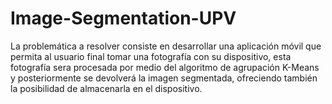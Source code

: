 # Image-Segmentation-UPV
La problemática a resolver consiste en desarrollar una aplicación móvil que permita al usuario final tomar una fotografía con su dispositivo, esta fotografía sera procesada por medio del algoritmo de agrupación K-Means y posteriormente se devolverá la imagen segmentada, ofreciendo también la posibilidad de almacenarla en el dispositivo.  